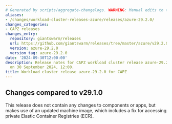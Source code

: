 ```yaml
---
# Generated by scripts/aggregate-changelogs. WARNING: Manual edits to this files will be overwritten.
aliases:
- /changes/workload-cluster-releases-azure/releases/azure-29.2.0/
changes_categories:
- CAPZ releases
changes_entry:
  repository: giantswarm/releases
  url: https://github.com/giantswarm/releases/tree/master/azure/v29.2.0
  version: azure-29.2.0
  version_tag: azure-29.2.0
date: '2024-09-30T12:00:00'
description: Release notes for CAPZ workload cluster release azure-29.2.0, published
  on 30 September 2024, 12:00.
title: Workload cluster release azure-29.2.0 for CAPZ
---
```


## Changes compared to v29.1.0

This release does not contain any changes to components or apps, but makes use of an updated machine image, which includes a fix for accessing private Elastic Container Registries (ECR).
